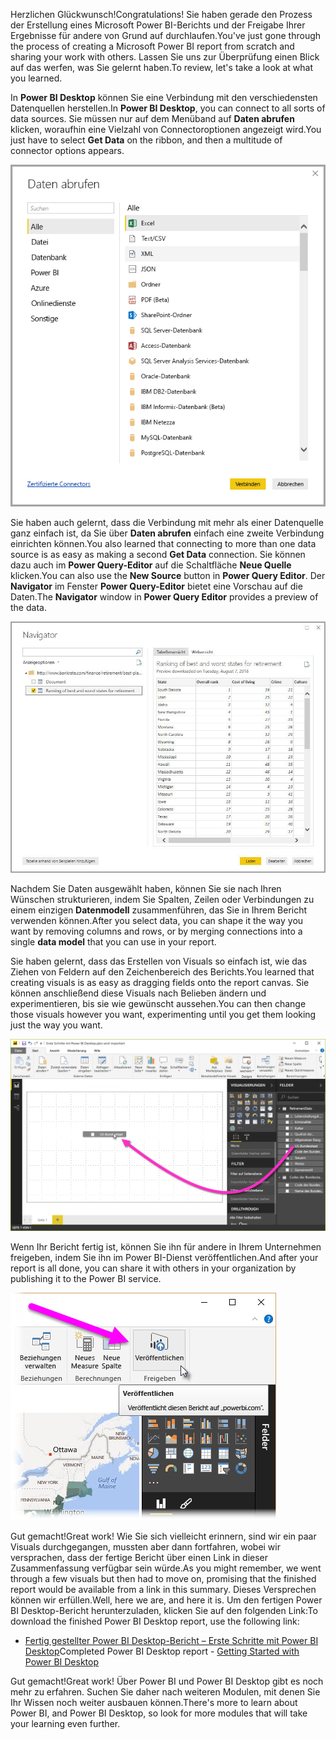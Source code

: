 <span data-ttu-id="5ace1-101">Herzlichen Glückwunsch!</span><span class="sxs-lookup"><span data-stu-id="5ace1-101">Congratulations!</span></span> <span data-ttu-id="5ace1-102">Sie haben gerade den Prozess der Erstellung eines Microsoft Power BI-Berichts und der Freigabe Ihrer Ergebnisse für andere von Grund auf durchlaufen.</span><span class="sxs-lookup"><span data-stu-id="5ace1-102">You've just gone through the process of creating a Microsoft Power BI report from scratch and sharing your work with others.</span></span> <span data-ttu-id="5ace1-103">Lassen Sie uns zur Überprüfung einen Blick auf das werfen, was Sie gelernt haben.</span><span class="sxs-lookup"><span data-stu-id="5ace1-103">To review, let's take a look at what you learned.</span></span>

<span data-ttu-id="5ace1-104">In **Power BI Desktop** können Sie eine Verbindung mit den verschiedensten Datenquellen herstellen.</span><span class="sxs-lookup"><span data-stu-id="5ace1-104">In **Power BI Desktop**, you can connect to all sorts of data sources.</span></span> <span data-ttu-id="5ace1-105">Sie müssen nur auf dem Menüband auf **Daten abrufen** klicken, woraufhin eine Vielzahl von Connectoroptionen angezeigt wird.</span><span class="sxs-lookup"><span data-stu-id="5ace1-105">You just have to select **Get Data** on the ribbon, and then a multitude of connector options appears.</span></span> 

![Herstellen einer Verbindung mit Daten](../media/pbid-summary_01.png)

<span data-ttu-id="5ace1-107">Sie haben auch gelernt, dass die Verbindung mit mehr als einer Datenquelle ganz einfach ist, da Sie über **Daten abrufen** einfach eine zweite Verbindung einrichten können.</span><span class="sxs-lookup"><span data-stu-id="5ace1-107">You also learned that connecting to more than one data source is as easy as making a second **Get Data** connection.</span></span> <span data-ttu-id="5ace1-108">Sie können dazu auch im **Power Query-Editor** auf die Schaltfläche **Neue Quelle** klicken.</span><span class="sxs-lookup"><span data-stu-id="5ace1-108">You can also use the **New Source** button in **Power Query Editor**.</span></span> <span data-ttu-id="5ace1-109">Der **Navigator** im Fenster **Power Query-Editor** bietet eine Vorschau auf die Daten.</span><span class="sxs-lookup"><span data-stu-id="5ace1-109">The **Navigator** window in **Power Query Editor** provides a preview of the data.</span></span>

![Das Fenster „Navigator“](../media/pbid-getdata_02.jpg)

<span data-ttu-id="5ace1-111">Nachdem Sie Daten ausgewählt haben, können Sie sie nach Ihren Wünschen strukturieren, indem Sie Spalten, Zeilen oder Verbindungen zu einem einzigen **Datenmodell** zusammenführen, das Sie in Ihrem Bericht verwenden können.</span><span class="sxs-lookup"><span data-stu-id="5ace1-111">After you select data, you can shape it the way you want by removing columns and rows, or by merging connections into a single **data model** that you can use in your report.</span></span>

<span data-ttu-id="5ace1-112">Sie haben gelernt, dass das Erstellen von Visuals so einfach ist, wie das Ziehen von Feldern auf den Zeichenbereich des Berichts.</span><span class="sxs-lookup"><span data-stu-id="5ace1-112">You learned that creating visuals is as easy as dragging fields onto the report canvas.</span></span> <span data-ttu-id="5ace1-113">Sie können anschließend diese Visuals nach Belieben ändern und experimentieren, bis sie wie gewünscht aussehen.</span><span class="sxs-lookup"><span data-stu-id="5ace1-113">You can then change those visuals however you want, experimenting until you get them looking just the way you want.</span></span>

![Ziehen eines Felds in den Zeichenbereich](../media/pbid-visuals_03a.png)

<span data-ttu-id="5ace1-115">Wenn Ihr Bericht fertig ist, können Sie ihn für andere in Ihrem Unternehmen freigeben, indem Sie ihn im Power BI-Dienst veröffentlichen.</span><span class="sxs-lookup"><span data-stu-id="5ace1-115">And after your report is all done, you can share it with others in your organization by publishing it to the Power BI service.</span></span>

![Schaltfläche „Veröffentlichen“](../media/pbid-share_01.png)

<span data-ttu-id="5ace1-117">Gut gemacht!</span><span class="sxs-lookup"><span data-stu-id="5ace1-117">Great work!</span></span> <span data-ttu-id="5ace1-118">Wie Sie sich vielleicht erinnern, sind wir ein paar Visuals durchgegangen, mussten aber dann fortfahren, wobei wir versprachen, dass der fertige Bericht über einen Link in dieser Zusammenfassung verfügbar sein würde.</span><span class="sxs-lookup"><span data-stu-id="5ace1-118">As you might remember, we went through a few visuals but then had to move on, promising that the finished report would be available from a link in this summary.</span></span> <span data-ttu-id="5ace1-119">Dieses Versprechen können wir erfüllen.</span><span class="sxs-lookup"><span data-stu-id="5ace1-119">Well, here we are, and here it is.</span></span> <span data-ttu-id="5ace1-120">Um den fertigen Power BI Desktop-Bericht herunterzuladen, klicken Sie auf den folgenden Link:</span><span class="sxs-lookup"><span data-stu-id="5ace1-120">To download the finished Power BI Desktop report, use the following link:</span></span>

* <span data-ttu-id="5ace1-121">[Fertig gestellter Power BI Desktop-Bericht – Erste Schritte mit Power BI Desktop](https://go.microsoft.com/fwlink/?linkid=2021059)</span><span class="sxs-lookup"><span data-stu-id="5ace1-121">Completed Power BI Desktop report - [Getting Started with Power BI Desktop](https://go.microsoft.com/fwlink/?linkid=2021059)</span></span>

<span data-ttu-id="5ace1-122">Gut gemacht!</span><span class="sxs-lookup"><span data-stu-id="5ace1-122">Great work!</span></span> <span data-ttu-id="5ace1-123">Über Power BI und Power BI Desktop gibt es noch mehr zu erfahren. Suchen Sie daher nach weiteren Modulen, mit denen Sie Ihr Wissen noch weiter ausbauen können.</span><span class="sxs-lookup"><span data-stu-id="5ace1-123">There's more to learn about Power BI, and Power BI Desktop, so look for more modules that will take your learning even further.</span></span> 
